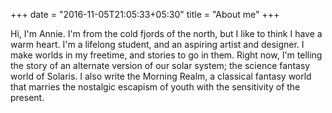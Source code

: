 +++
date = "2016-11-05T21:05:33+05:30"
title = "About me"
+++

Hi, I'm Annie. I'm from the cold fjords of the north, but I like to think I have a warm heart. I'm a lifelong student, and an aspiring artist and designer. I make worlds in my freetime, and stories to go in them. Right now, I'm telling the story of an alternate version of our solar system; the science fantasy world of Solaris. I also write the Morning Realm, a classical fantasy world that marries the nostalgic escapism of youth with the sensitivity of the present.